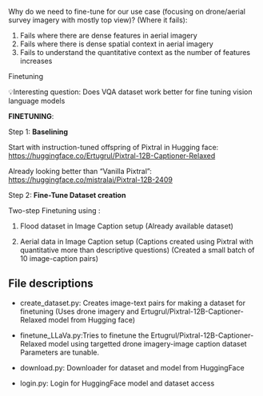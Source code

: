 Why do we need to fine-tune for our use case (focusing on drone/aerial survey imagery with mostly top view)? (Where it fails):

1. Fails where there are dense features in aerial imagery
2. Fails where there is dense spatial context in aerial imagery
3. Fails to understand the quantitative context as the number of features increases

Finetuning

💡Interesting question: Does VQA dataset work better for fine tuning vision language models

**FINETUNING**:

Step 1: **Baselining**

Start with instruction-tuned offspring of Pixtral in Hugging face: https://huggingface.co/Ertugrul/Pixtral-12B-Captioner-Relaxed

Already looking better than “Vanilla Pixtral”: https://huggingface.co/mistralai/Pixtral-12B-2409

Step 2: **Fine-Tune Dataset creation**

Two-step Finetuning using :

1. Flood dataset in Image Caption setup (Already available dataset)

2. Aerial data in Image Caption setup (Captions created using Pixtral with quantitative more than descriptive questions) (Created a small batch of 10 image-caption pairs)

## File descriptions

- create_dataset.py: Creates image-text pairs for making a dataset for finetuning (Uses drone imagery and Ertugrul/Pixtral-12B-Captioner-Relaxed model from Hugging face)

- finetune_LLaVa.py:Tries to finetune the Ertugrul/Pixtral-12B-Captioner-Relaxed model using targetted drone imagery-image caption dataset
  Parameters are tunable.

- download.py: Downloader for dataset and model from HuggingFace

- login.py: Login for HuggingFace model and dataset access
